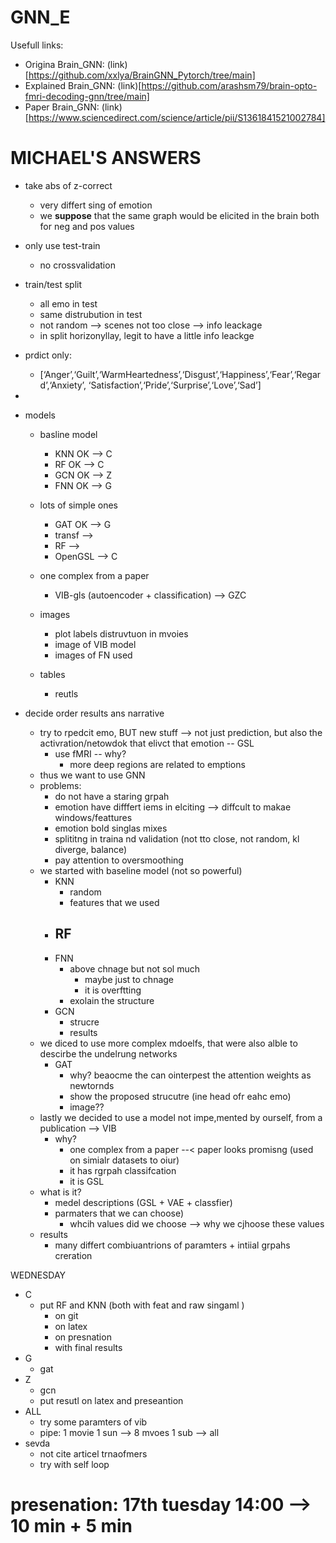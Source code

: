 # GNN_E
Usefull links:
- Origina Brain_GNN: (link)[https://github.com/xxlya/BrainGNN_Pytorch/tree/main]
- Explained Brain_GNN: (link)[https://github.com/arashsm79/brain-opto-fmri-decoding-gnn/tree/main]
- Paper Brain_GNN: (link)[https://www.sciencedirect.com/science/article/pii/S1361841521002784]


# MICHAEL'S ANSWERS
- take abs of z-correct 
    - very differt sing of emotion
    - we **suppose** that the same graph would be elicited in the brain both for neg and pos values
- only use test-train   
    - no crossvalidation
- train/test split  
    - all emo in test
    - same distrubution in test
    - not random --> scenes not too close --> info leackage
    - in split horizonyllay, legit to have a little info leackge
- prdict only:
  - [‘Anger’,‘Guilt’,‘WarmHeartedness’,‘Disgust’,‘Happiness’,‘Fear’,‘Regard’,‘Anxiety’, ‘Satisfaction’,‘Pride’,‘Surprise’,‘Love’,‘Sad’]
-

- models
    - basline model
      - KNN   OK --> C
	  - RF    OK --> C
      - GCN   OK --> Z
      - FNN   OK --> G
    - lots of simple ones
        - GAT   OK --> G
        - transf   --> 
        - RF       --> 
        - OpenGSL  --> C
    - one complex from a paper
        - VIB-gls (autoencoder + classification)  --> GZC


	- images
		- plot labels distruvtuon in mvoies
		- image of VIB model
		- images of FN used
	- tables
		- reutls
  
- decide order results ans narrative

    - try to rpedcit emo, BUT new stuff
    	--> not just prediction, but also the activration/netowdok that elivct that emotion -- GSL
    	- use fMRI -- why? 
    		- more deep regions are related to emptions
    - thus we want to use GNN
    - problems:
    	- do not have a staring grpah
    	- emotion have difffert iems in elciting --> diffcult to makae windows/feattures
    	- emotion bold singlas mixes
    	- splititng in traina nd validation (not tto close, not random, kl diverge, balance)
    	- pay attention to oversmoothing
    - we started with baseline model (not so powerful)
      - KNN 
      	- random
      	- features that we used
      - RF
      	- 
      - FNN
      	- above chnage but not sol much 
      		- maybe just to chnage
      		- it is overftting
      	- exolain the structure
      - GCN
      	- strucre
      	- results
    - we diced to use more complex mdoelfs, that were also alble to descirbe the undelrung networks
        - GAT  
        	- why? beaocme the can ointerpest the attention weights as newtornds
        	- show the proposed strucutre (ine head ofr eahc emo)
        	- image??
    - lastly we decided to use a model not impe,mented by ourself, from a publication --> VIB
    	- why? 
    		- one complex from a paper --< paper looks promisng (used on simialr datasets to oiur)
    		- it has rgrpah classifcation
    		- it is GSL
	- what is it?
		- medel descriptions (GSL + VAE + classfier)
		- parmaters that we can choose)
			- whcih values did we choose --> why we cjhoose these values
	- results
		- many differt combiuantrions of paramters + intiial grpahs creration


WEDNESDAY
- C
	- put RF and KNN (both with feat and raw singaml )
		- on git
		- on latex
		- on presnation
		- with final results
- G
	- gat 
- Z
	- gcn
	- put resutl on latex and preseantion
- ALL
	- try some paramters of vib
	- pipe: 1 movie 1 sun --> 8 mvoes 1 sub --> all
- sevda
	- not cite articel trnaofmers
	- try with self loop


# presenation:  17th tuesday 14:00 --> 10 min + 5 min
